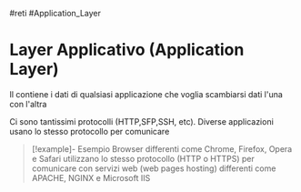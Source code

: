 #reti #Application_Layer 
# Layer Applicativo (Application Layer)
Il [](Studio/It%20Support/Bits%20and%20Bytes%20of%20Networking/Transport%20Layer.md#Segmento%20TCP%20Transmission%20Control%20Protocol%20segment%7Cpayload%20TCP) contiene i dati di qualsiasi applicazione che voglia scambiarsi dati l'una con l'altra

Ci sono tantissimi protocolli (HTTP,SFP,SSH, etc). 
Diverse applicazioni usano lo stesso protocollo per comunicare 

>[!example]- Esempio
>Browser differenti come Chrome, Firefox, Opera e Safari utilizzano lo stesso protocollo (HTTP o HTTPS) per comunicare con servizi web (web pages hosting) differenti come APACHE, NGINX e Microsoft IIS
